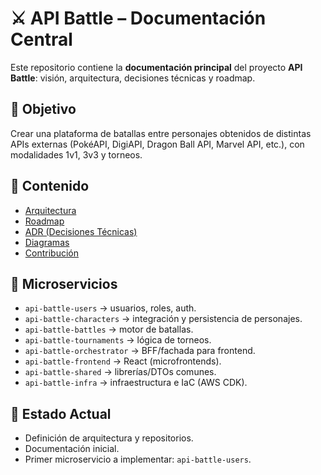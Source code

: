 # ⚔️ API Battle – Documentación Central

Este repositorio contiene la **documentación principal** del proyecto **API Battle**: visión, arquitectura, decisiones técnicas y roadmap.

## 🎯 Objetivo

Crear una plataforma de batallas entre personajes obtenidos de distintas APIs externas (PokéAPI, DigiAPI, Dragon Ball API, Marvel API, etc.), con modalidades 1v1, 3v3 y torneos.

## 📂 Contenido

- [Arquitectura](ARCHITECTURE.md)  
- [Roadmap](ROADMAP.md)  
- [ADR (Decisiones Técnicas)](ADR/)  
- [Diagramas](diagrams/)  
- [Contribución](CONTRIBUTING.md)

## 🧱 Microservicios

- `api-battle-users` → usuarios, roles, auth.  
- `api-battle-characters` → integración y persistencia de personajes.  
- `api-battle-battles` → motor de batallas.  
- `api-battle-tournaments` → lógica de torneos.  
- `api-battle-orchestrator` → BFF/fachada para frontend.  
- `api-battle-frontend` → React (microfrontends).  
- `api-battle-shared` → librerías/DTOs comunes.  
- `api-battle-infra` → infraestructura e IaC (AWS CDK).  

## 🚀 Estado Actual

- Definición de arquitectura y repositorios.  
- Documentación inicial.  
- Primer microservicio a implementar: `api-battle-users`.
